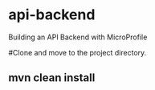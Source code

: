 # api-backend
Building an API Backend with MicroProfile


#Clone and move to the project directory.
## mvn clean install
